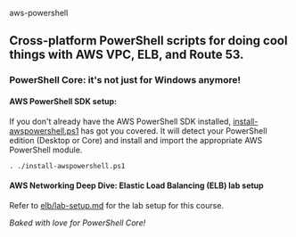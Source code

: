 aws-powershell

## Cross-platform PowerShell scripts for doing cool things with AWS VPC, ELB, and Route 53.
### PowerShell Core: it's not just for Windows anymore!

#### AWS PowerShell SDK setup:
If you don't already have the AWS PowerShell SDK installed, [install-awspowershell.ps1](install-awspowershell.ps1) has got you covered. It will detect your PowerShell edition (Desktop or Core) and install and import the appropriate AWS PowerShell module.
```
. ./install-awspowershell.ps1
```

#### AWS Networking Deep Dive: Elastic Load Balancing (ELB) lab setup
Refer to [elb/lab-setup.md](elb/lab-setup.md) for the lab setup for this course.

*Baked with love for PowerShell Core!*
